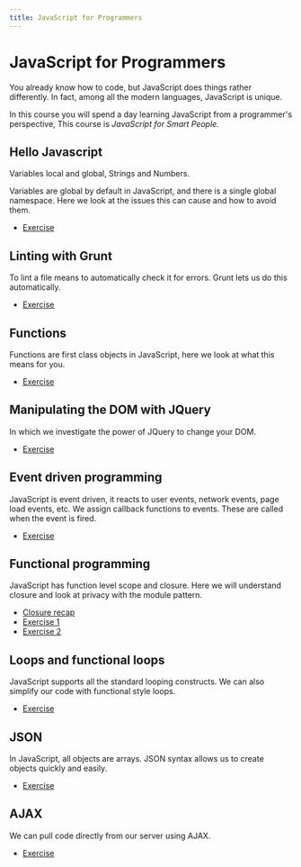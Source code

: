 ```yaml
---
title: JavaScript for Programmers
---
```


# JavaScript for Programmers

You already know how to code, but JavaScript does things rather differently. In fact, among all the modern languages, JavaScript is unique.

In this course you will spend a day learning JavaScript from a programmer's perspective, This course is _JavaScript for Smart People._

## Hello Javascript

Variables local and global, Strings and Numbers.

Variables are global by default in JavaScript, and there is a single global namespace. Here we look at the issues this can cause and how to avoid them.

- [Exercise](/courses/javascript-for-programmers/intro)

## Linting with Grunt

To lint a file means to automatically check it for errors. Grunt lets us do this automatically.

- [Exercise](/courses/javascript-for-programmers/grunt/)

## Functions

Functions are first class objects in JavaScript, here we look at what this means for you.

- [Exercise](/courses/javascript-for-programmers/functions/)

## Manipulating the DOM with JQuery

In which we investigate the power of JQuery to change your DOM.

- [Exercise](/courses/javascript-for-programmers/jquery/)

## Event driven programming

JavaScript is event driven, it reacts to user events, network events, page load events, etc. We assign callback functions to events. These are called when the event is fired.

- [Exercise](/courses/javascript-for-programmers/events/)

## Functional programming

JavaScript has function level scope and closure. Here we will understand closure and look at privacy with the module pattern.

- [Closure recap](/courses/javascript-for-programmers/functional-programming/)
- [Exercise 1](/courses/javascript-for-programmers/functional-programming/ex1/)
- [Exercise 2](/courses/javascript-for-programmers/functional-programming/ex2/)

## Loops and functional loops

JavaScript supports all the standard looping constructs. We can also simplify our code with functional style loops.

- [Exercise](/courses/javascript-for-programmers/functional-loops/)

## JSON

In JavaScript, all objects are arrays. JSON syntax allows us to create objects quickly and easily.

- [Exercise](/courses/javascript-for-programmers/json/)

## AJAX

We can pull code directly from our server using AJAX.

- [Exercise](/courses/javascript-for-programmers/ajax/)
